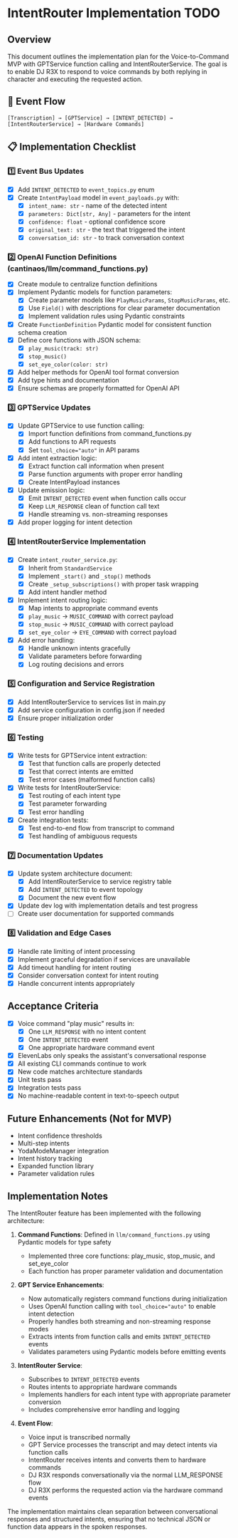 # IntentRouter Implementation TODO

## Overview
This document outlines the implementation plan for the Voice-to-Command MVP with GPTService function calling and IntentRouterService. The goal is to enable DJ R3X to respond to voice commands by both replying in character and executing the requested action.

## 🔄 Event Flow
```
[Transcription] → [GPTService] → [INTENT_DETECTED] → [IntentRouterService] → [Hardware Commands]
```

## 📋 Implementation Checklist

### 1️⃣ Event Bus Updates
- [x] Add `INTENT_DETECTED` to `event_topics.py` enum
- [x] Create `IntentPayload` model in `event_payloads.py` with:
  - [x] `intent_name: str` - name of the detected intent
  - [x] `parameters: Dict[str, Any]` - parameters for the intent
  - [x] `confidence: float` - optional confidence score
  - [x] `original_text: str` - the text that triggered the intent
  - [x] `conversation_id: str` - to track conversation context

### 2️⃣ OpenAI Function Definitions (cantinaos/llm/command_functions.py)
- [x] Create module to centralize function definitions
- [x] Implement Pydantic models for function parameters:
  - [x] Create parameter models like `PlayMusicParams`, `StopMusicParams`, etc.
  - [x] Use `Field()` with descriptions for clear parameter documentation
  - [x] Implement validation rules using Pydantic constraints
- [x] Create `FunctionDefinition` Pydantic model for consistent function schema creation
- [x] Define core functions with JSON schema:
  - [x] `play_music(track: str)`
  - [x] `stop_music()`
  - [x] `set_eye_color(color: str)`
- [x] Add helper methods for OpenAI tool format conversion
- [x] Add type hints and documentation
- [x] Ensure schemas are properly formatted for OpenAI API

### 3️⃣ GPTService Updates
- [x] Update GPTService to use function calling:
  - [x] Import function definitions from command_functions.py
  - [x] Add functions to API requests
  - [x] Set `tool_choice="auto"` in API params
- [x] Add intent extraction logic:
  - [x] Extract function call information when present
  - [x] Parse function arguments with proper error handling
  - [x] Create IntentPayload instances
- [x] Update emission logic:
  - [x] Emit `INTENT_DETECTED` event when function calls occur
  - [x] Keep `LLM_RESPONSE` clean of function call text
  - [x] Handle streaming vs. non-streaming responses
- [x] Add proper logging for intent detection

### 4️⃣ IntentRouterService Implementation
- [x] Create `intent_router_service.py`:
  - [x] Inherit from `StandardService`
  - [x] Implement `_start()` and `_stop()` methods
  - [x] Create `_setup_subscriptions()` with proper task wrapping
  - [x] Add intent handler method
- [x] Implement intent routing logic:
  - [x] Map intents to appropriate command events
  - [x] `play_music` → `MUSIC_COMMAND` with correct payload
  - [x] `stop_music` → `MUSIC_COMMAND` with correct payload
  - [x] `set_eye_color` → `EYE_COMMAND` with correct payload
- [x] Add error handling:
  - [x] Handle unknown intents gracefully
  - [x] Validate parameters before forwarding
  - [x] Log routing decisions and errors

### 5️⃣ Configuration and Service Registration
- [x] Add IntentRouterService to services list in main.py
- [x] Add service configuration in config.json if needed
- [x] Ensure proper initialization order

### 6️⃣ Testing
- [x] Write tests for GPTService intent extraction:
  - [x] Test that function calls are properly detected
  - [x] Test that correct intents are emitted
  - [x] Test error cases (malformed function calls)
- [x] Write tests for IntentRouterService:
  - [x] Test routing of each intent type
  - [x] Test parameter forwarding
  - [x] Test error handling
- [x] Create integration tests:
  - [x] Test end-to-end flow from transcript to command
  - [x] Test handling of ambiguous requests

### 7️⃣ Documentation Updates
- [x] Update system architecture document:
  - [x] Add IntentRouterService to service registry table
  - [x] Add `INTENT_DETECTED` to event topology
  - [x] Document the new event flow
- [x] Update dev log with implementation details and test progress
- [ ] Create user documentation for supported commands

### 8️⃣ Validation and Edge Cases
- [x] Handle rate limiting of intent processing
- [x] Implement graceful degradation if services are unavailable
- [x] Add timeout handling for intent routing
- [x] Consider conversation context for intent routing
- [x] Handle concurrent intents appropriately

## Acceptance Criteria
- [x] Voice command "play music" results in:
  - [x] One `LLM_RESPONSE` with no intent content
  - [x] One `INTENT_DETECTED` event
  - [x] One appropriate hardware command event
- [x] ElevenLabs only speaks the assistant's conversational response
- [x] All existing CLI commands continue to work
- [x] New code matches architecture standards
- [x] Unit tests pass
- [x] Integration tests pass
- [x] No machine-readable content in text-to-speech output

## Future Enhancements (Not for MVP)
- Intent confidence thresholds
- Multi-step intents
- YodaModeManager integration
- Intent history tracking
- Expanded function library
- Parameter validation rules

## Implementation Notes

The IntentRouter feature has been implemented with the following architecture:

1. **Command Functions**: Defined in `llm/command_functions.py` using Pydantic models for type safety
   - Implemented three core functions: play_music, stop_music, and set_eye_color
   - Each function has proper parameter validation and documentation

2. **GPT Service Enhancements**:
   - Now automatically registers command functions during initialization
   - Uses OpenAI function calling with `tool_choice="auto"` to enable intent detection
   - Properly handles both streaming and non-streaming response modes
   - Extracts intents from function calls and emits `INTENT_DETECTED` events
   - Validates parameters using Pydantic models before emitting events

3. **IntentRouter Service**:
   - Subscribes to `INTENT_DETECTED` events
   - Routes intents to appropriate hardware commands
   - Implements handlers for each intent type with appropriate parameter conversion
   - Includes comprehensive error handling and logging

4. **Event Flow**:
   - Voice input is transcribed normally
   - GPT Service processes the transcript and may detect intents via function calls
   - IntentRouter receives intents and converts them to hardware commands
   - DJ R3X responds conversationally via the normal LLM_RESPONSE flow
   - DJ R3X performs the requested action via the hardware command events

The implementation maintains clean separation between conversational responses and structured intents, ensuring that no technical JSON or function data appears in the spoken responses. 